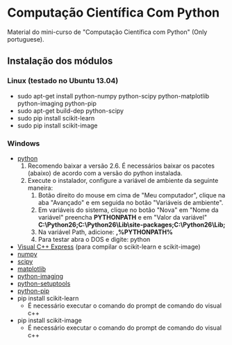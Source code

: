 Computação Científica Com Python
============================

Material do mini-curso de "Computação Científica com Python" (Only portuguese).

## Instalação dos módulos
### Linux (testado no Ubuntu 13.04)
* sudo apt-get install python-numpy python-scipy python-matplotlib python-imaging python-pip
* sudo apt-get build-dep python-scipy
* sudo pip install scikit-learn
* sudo pip install scikit-image

### Windows

* [python](http://www.python.org/download/releases/2.6/ "python")
    1. Recomendo baixar a versão 2.6. É necessários baixar os pacotes (abaixo) de acordo com a versão do python instalada.
    2. Execute o instalador, configure a variável de ambiente da seguinte maneira:
        1. Botão direito do mouse em cima de "Meu computador", clique na aba "Avançado" e em seguida no botão "Variáveis de ambiente".
        2. Em variáveis do sistema, clique no botão "Nova" em "Nome da variável" preencha **PYTHONPATH** e em "Valor da variável" **C:\Python26;C:\Python26\Lib\site-packages;C:\Python26\Lib\;**
        3. Na variável Path, adicione: **,%PYTHONPATH%**
        4. Para testar abra o DOS e digite: python
* [Visual C++ Express](http://download.microsoft.com/download/A/5/4/A54BADB6-9C3F-478D-8657-93B3FC9FE62D/vcsetup.exe "Visual C++") (para compilar o scikit-learn e scikit-image)
* [numpy](http://sourceforge.net/projects/numpy/files/NumPy/ "numpy")
* [scipy](http://sourceforge.net/projects/scipy/files/scipy/ "scipy")
* [matplotlib](http://matplotlib.org/downloads.html "matplotlib")
* [python-imaging](http://www.pythonware.com/products/pil/ "python-imaging")
* [python-setuptools](http://www.lfd.uci.edu/~gohlke/pythonlibs/#setuptools "python-setuptools")
* [python-pip](http://www.lfd.uci.edu/~gohlke/pythonlibs/#pip "python-pip")
* pip install scikit-learn
    * É necessário executar o comando do prompt de comando do visual c++
* pip install scikit-image
    * É necessário executar o comando do prompt de comando do visual c++
